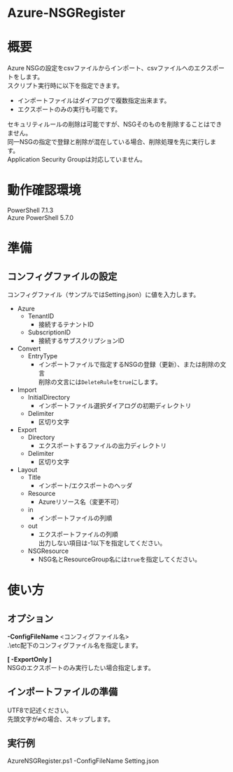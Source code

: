 # Azure-NSGRegister
# 概要
Azure NSGの設定をcsvファイルからインポート、csvファイルへのエクスポートをします。  
スクリプト実行時に以下を指定できます。  

- インポートファイルはダイアログで複数指定出来ます。
- エクスポートのみの実行も可能です。

セキュリティルールの削除は可能ですが、NSGそのものを削除することはできません。  
同一NSGの指定で登録と削除が混在している場合、削除処理を先に実行します。  
Application Security Groupは対応していません。  

# 動作確認環境
PowerShell 7.1.3  
Azure PowerShell 5.7.0

# 準備
## コンフィグファイルの設定
コンフィグファイル（サンプルではSetting.json）に値を入力します。

- Azure
    - TenantID
        - 接続するテナントID
    - SubscriptionID
        - 接続するサブスクリプションID
- Convert
    - EntryType
        - インポートファイルで指定するNSGの登録（更新）、または削除の文言  
        削除の文言には`DeleteRule`を`true`にします。 
- Import
    - InitialDirectory
        - インポートファイル選択ダイアログの初期ディレクトリ
    - Delimiter
        - 区切り文字
- Export
    - Directory
        - エクスポートするファイルの出力ディレクトリ
    - Delimiter
        - 区切り文字
- Layout  
    - Title
        - インポート/エクスポートのヘッダ
    - Resource
        - Azureリソース名（変更不可）
    - in
        - インポートファイルの列順  
    - out
        - エクスポートファイルの列順  
        出力しない項目は-1以下を指定してください。
    - NSGResource
        - NSG名とResourceGroup名には`true`を指定してください。  

# 使い方
## オプション

**-ConfigFileName** <コンフィグファイル名>  
.\etc配下のコンフィグファイル名を指定します。  

**[ -ExportOnly ]**  
NSGのエクスポートのみ実行したい場合指定します。  

## インポートファイルの準備
UTF8で記述ください。  
先頭文字が`#`の場合、スキップします。  

## 実行例
AzureNSGRegister.ps1 -ConfigFileName Setting.json